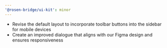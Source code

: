 ```yaml
---
'@rosen-bridge/ui-kit': minor
---
```


- Revise the default layout to incorporate toolbar buttons into the sidebar for mobile devices
- Create an improved dialogue that aligns with our Figma design and ensures responsiveness
